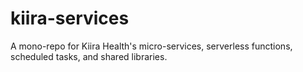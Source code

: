 # kiira-services

A mono-repo for Kiira Health's micro-services, serverless functions, scheduled tasks, and shared libraries.